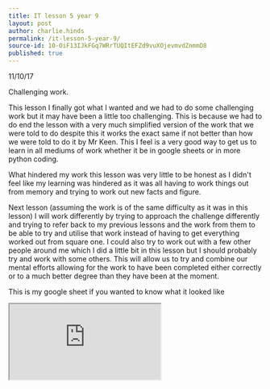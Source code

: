 ```yaml
---
title: IT lesson 5 year 9
layout: post
author: charlie.hinds
permalink: /it-lesson-5-year-9/
source-id: 10-OiF13IJkFGq7WRrTUQItEFZd9vuXOjevmvdZnmmD8
published: true
---
```

11/10/17

Challenging work.

   This lesson I finally got what I wanted and we had to do some challenging work but it may have been a little too challenging. This is because we had to do end the lesson with a very much simplified version of the work that we were told to do despite this it works the exact same if not better than how we were told to do it by Mr Keen. This I feel is a very good way to get us to learn in all mediums of work whether it be in google sheets or in more python coding.

   What hindered my work this lesson was very little to be honest as I didn't feel like my learning was hindered as it was all having to work things out from memory and trying to work out new facts and figure. 

   Next lesson (assuming the work is of the same difficulty as it was in this lesson) I will work differently by trying to approach the challenge differently and trying to refer back to my previous lessons and the work from them to be able to try and utilise that work instead of having to get everything worked out from square one. I could also try to work out with a few other people around me which I did a little bit in this lesson but I should  probably try and work with some others. This will allow us to try and combine our mental efforts allowing for the work to have been completed either correctly or to a much better degree than they have been at the moment.
   
   This is my google sheet if you wanted to know what it looked like
   
   <iframe src="https://docs.google.com/spreadsheets/d/e/2PACX-1vRLTQpuSAz4EoHYArQ_OZmmYjrTkQiWRxh_FXRurHylzug79zpnyaNCb-9k0-90XyHOShzH_s2hPiWg/pubhtml?widget=true&amp;headers=false"> height="425" width="675"</iframe>

